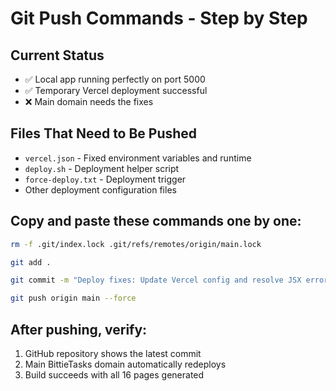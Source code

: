 # Git Push Commands - Step by Step

## Current Status
- ✅ Local app running perfectly on port 5000
- ✅ Temporary Vercel deployment successful
- ❌ Main domain needs the fixes

## Files That Need to Be Pushed
- `vercel.json` - Fixed environment variables and runtime
- `deploy.sh` - Deployment helper script
- `force-deploy.txt` - Deployment trigger
- Other deployment configuration files

## Copy and paste these commands one by one:

```bash
rm -f .git/index.lock .git/refs/remotes/origin/main.lock
```

```bash
git add .
```

```bash
git commit -m "Deploy fixes: Update Vercel config and resolve JSX errors"
```

```bash
git push origin main --force
```

## After pushing, verify:
1. GitHub repository shows the latest commit
2. Main BittieTasks domain automatically redeploys
3. Build succeeds with all 16 pages generated